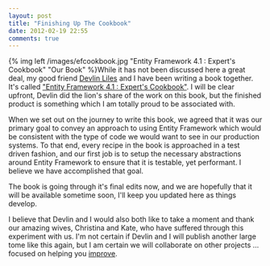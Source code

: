```yaml
---
layout: post
title: "Finishing Up The Cookbook"
date: 2012-02-19 22:55
comments: true
---
```

{% img left /images/efcookbook.jpg "Entity Framework 4.1 : Expert's Cookbook" "Our Book" %}While it has not been discussed here a great deal, my good friend [Devlin Liles][dl] and I have been writing a book together.  It's called ["Entity Framework 4.1 : Expert's Cookbook"][book].  I will be clear upfront, Devlin did the lion's share of the work on this book, but the finished product is something which I am totally proud to be associated with.

When we set out on the journey to write this book, we agreed that it was our primary goal to convey an approach to using Entity Framework which would be consistent with the type of code we would want to see in our production systems.  To that end, every recipe in the book is approached in a test driven fashion, and our first job is to setup the necessary abstractions around Entity Framework to ensure that it is testable, yet performant.  I believe we have accomplished that goal.

The book is going through it's final edits now, and we are hopefully that it will be available sometime soon, I'll keep you updated here as things develop.

I believe that Devlin and I would also both like to take a moment and thank our amazing wives, Christina and Kate, who have suffered through this experiment with us.  I'm not certain if Devlin and I will publish another large tome like this again, but I am certain we will collaborate on other projects ... focused on helping you [improve][ie].



[book]: http://www.amazon.com/Entity-Framework-4-1-Experts-Cookbook/dp/1849684464/ref=sr_1_1?ie=UTF8&qid=1329713927&sr=8-1
[bookimg]: images/efcookbook.jpg
[dl]: http://devlinliles.com
[ie]: http://ImprovingEnterprises.com
